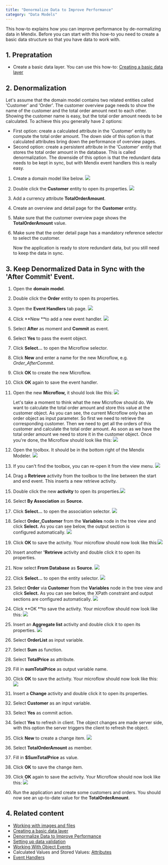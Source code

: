 ```yaml
---
title: "Denormalize Data to Improve Performance"
category: "Data Models"
---
```


This how-to explains how you can improve performance by de-normalizing data in Mendix. Before you can start with this how-to you need to create a basic data structure so that you have data to work with.

## 1. Prepratation

*   Create a basic data layer. You can use this how-to: [Creating a basic data layer](creating-a-basic-data-layer)

## 2. Denormalization

Let's assume that the domain model contains two related entities called 'Customer' and 'Order'. The customer overview page needs to show the name of the customer and the total order amount next to each other. Showing the customer name is easy, but the total order amount needs to be calculated. To achieve this you generally have 2 options:

*   First option: create a calculated attribute in the 'Customer' entity to compute the total order amount. The down side of this option is that calculated attributes bring down the performance of overview pages.
*   Second option: create a persistent attribute in the 'Customer' entity that stores the total order amount in the database. This is called denormalization. The downside of this option is that the redundant data needs to be kept in sync, but with Mendix event handlers this is really easy.

1.  Create a domain model like below.
    ![](attachments/2949132/3080390.png)
2.  Double click the **Customer** entity to open its properties.
    ![](attachments/2949132/3080389.png)
3.  Add a currency attribute **TotalOrderAmount**.
4.  Create an overview and detail page for the **Customer** entity.
5.  Make sure that the customer overview page shows the **TotalOrderAmount** value.
6.  Make sure that the order detail page has a mandatory reference selector to select the customer.

    Now the application is ready to store redundant data, but you still need to keep the data in sync.

## 3\. Keep Denormalized Data in Sync with the 'After Commit' Event.

1.  Open the **domain model**.
2.  Double click the **Order** entity to open its properties.
3.  Open the **Event Handlers** tab page.
    ![](attachments/2949132/3080392.png)
4.  Click **New **to add a new event handler.
    ![](attachments/2949132/3080391.png)
5.  Select **After** as moment and **Commit** as event.
6.  Select **Yes** to pass the event object.
7.  Click **Select...** to open the Microflow selector.
8.  Click **New** and enter a name for the new Microflow, e.g. _Order_AfterCommit_.
9.  Click **OK** to create the new Microflow.
10.  Click **OK** again to save the event handler.
11. Open the new **Microflow,** it should look like this:
    ![](attachments/2949132/3080394.png)
    
    Let's take a moment to think what the new Microflow should do. We want to calculate the total order amount and store this value at the customer object. As you can see, the current Microflow only has an order object as input parameter. So first we need to retrieve the corresponding customer. Then we need to get all the orders of this customer and calculate the total order amount. As soon as we have the total order amount we need to store it in the customer object. Once you're done, the Microflow should look like this:
    ![](attachments/2949132/3080423.png)

12.  Open the toolbox. It should be in the bottom right of the Mendix Modeler.
    ![](attachments/2949132/3080393.png)
13.  If you can't find the toolbox, you can re-open it from the view menu.
    ![](attachments/2949132/3080380.png)
14.  Drag a **Retrieve** activity from the toolbox to the line between the start and end event. This inserts a new retrieve activity.
15.  Double click the new **activity** to open its properties.![](attachments/2949132/3080379.png)
16.  Select **By Association** as **Source.**
17.  Click **Select...** to open the association selector.
    ![](attachments/2949132/3080382.png)
18.  Select **Order_Customer** from the **Variables** node in the tree view and click **Select.** As you can see below, the output section is configured automatically.
    ![](attachments/2949132/3080381.png)
19.  Click **OK** to save the activity. Your microflow should now look like this:![](attachments/2949132/3080383.png)
20.  Insert another **'Retrieve** activity and double click it to open its properties.
21.  Now select **From Database** as **Source**.
    ![](attachments/2949132/3080385.png)
22.  Click **Select...** to open the entity selector.
    ![](attachments/2949132/3080386.png)
23.  Select **Order** via **Customer** from the **Variables** node in the tree view and click **Select.** As you can see below, the XPath constraint and output sections are configured automatically.
    ![](attachments/2949132/3080429.png)
24.  Click **OK **to save the activity. Your microflow should now look like this:
    ![](attachments/2949132/3080430.png)
25.  Insert an **Aggregate list** activity and double click it to open its properties.
    ![](attachments/2949132/3080428.png)
26.  Select **OrderList** as input variable.
27.  Select **Sum** as function.
28.  Select **TotalPrice** as attribute.
29.  Fill in **sumTotalPrice** as output variable name.
30.  Click **OK** to save the activity. Your microflow should now look like this:
    ![](attachments/2949132/3080425.png)
31.  Insert a **Change** activity and double click it to open its properties.
32.  Select **Customer** as an input variable.
33.  Select **Yes** as commit action.
34.  Select **Yes** to refresh in client. The object changes are made server side, with this option the server triggers the client to refresh the object.
35.  Click **New** to create a change item.
    ![](attachments/2949132/3080426.png)
36.  Select **TotalOrderAmount** as member.
37.  Fill in **$SumTotalPrice** as value.
38.  Click **OK** to save the change item.
39.  Click **OK** again to save the activity. Your Microflow should now look like this:
    ![](attachments/2949132/3080423.png)
40.  Run the application and create some customers and orders. You should now see an up-to-date value for the **TotalOrderAmount**.

## 4\. Related content

*   [Working with images and files](working-with-images-and-files)
*   [Creating a basic data layer](creating-a-basic-data-layer)
*   [Denormalize Data to Improve Performance](denormalize-data-to-improve-performance)
*   [Setting up data validation](setting-up-data-validation)
*   [Working With Object Events](working-with-object-events)
*   Calculated Values and Stored Values: [Attributes](/refguide5/attributes)
*   [Event Handlers](/refguide5/event-handlers)
